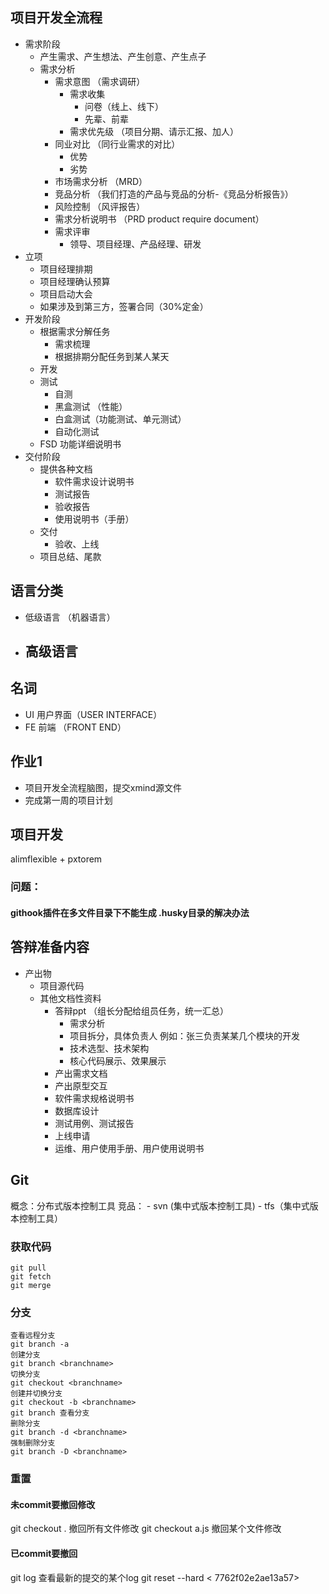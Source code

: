 ## 项目开发全流程

- 需求阶段
    - 产生需求、产生想法、产生创意、产生点子
    - 需求分析
         - 需求意图 （需求调研）
            - 需求收集
                -  问卷（线上、线下）
                - 先辈、前辈
            - 需求优先级 （项目分期、请示汇报、加人）
         - 同业对比 （同行业需求的对比）
            - 优势
            - 劣势
         - 市场需求分析 （MRD）
         - 竞品分析 （我们打造的产品与竞品的分析-《竞品分析报告》）
         - 风险控制 （风评报告）
         - 需求分析说明书 （PRD  product require document）
         - 需求评审
            - 领导、项目经理、产品经理、研发
- 立项
    - 项目经理排期
    - 项目经理确认预算
    - 项目启动大会
    - 如果涉及到第三方，签署合同（30%定金）
- 开发阶段
    - 根据需求分解任务
         - 需求梳理
         - 根据排期分配任务到某人某天
     - 开发
     - 测试
        - 自测
        - 黑盒测试 （性能）
        - 白盒测试（功能测试、单元测试）
        - 自动化测试
    - FSD 功能详细说明书
- 交付阶段
    - 提供各种文档
        - 软件需求设计说明书
        - 测试报告
        - 验收报告
        - 使用说明书（手册）
    - 交付
        - 验收、上线
    - 项目总结、尾款


## 语言分类
- 低级语言 （机器语言）
- 高级语言
    - 

## 名词
- UI 用户界面（USER INTERFACE）
- FE 前端 （FRONT END）

## 作业1
- 项目开发全流程脑图，提交xmind源文件
- 完成第一周的项目计划
## 项目开发

alimflexible + pxtorem


### 问题：
#### githook插件在多文件目录下不能生成 .husky目录的解决办法

## 答辩准备内容
- 产出物
    - 项目源代码
    - 其他文档性资料
        - 答辩ppt （组长分配给组员任务，统一汇总）
            - 需求分析
            - 项目拆分，具体负责人 例如：张三负责某某几个模块的开发
            - 技术选型、技术架构
            - 核心代码展示、效果展示
        - 产出需求文档
        - 产出原型交互
        - 软件需求规格说明书
        - 数据库设计
        - 测试用例、测试报告
        - 上线申请
        - 运维、用户使用手册、用户使用说明书

## Git
概念：分布式版本控制工具
竞品：
    - svn (集中式版本控制工具)
    - tfs（集中式版本控制工具）
### 获取代码
```shell
git pull
git fetch
git merge
```
### 分支
```shell
查看远程分支
git branch -a 
创建分支
git branch <branchname>
切换分支
git checkout <branchname>
创建并切换分支
git checkout -b <branchname>
git branch 查看分支
删除分支
git branch -d <branchname>
强制删除分支
git branch -D <branchname>
```

### 重置
#### 未commit要撤回修改
git checkout .  撤回所有文件修改
git checkout a.js 撤回某个文件修改
#### 已commit要撤回
git log 查看最新的提交的某个log
git reset --hard < 7762f02e2ae13a57>